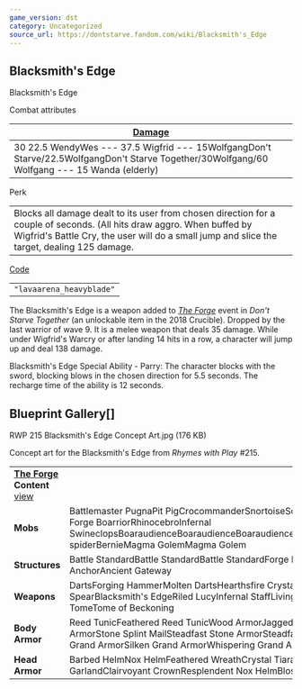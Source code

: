 ```yaml
---
game_version: dst
category: Uncategorized
source_url: https://dontstarve.fandom.com/wiki/Blacksmith's_Edge
---
```


## Blacksmith's Edge

Blacksmith's Edge

Combat attributes

| [Damage](/wiki/Damage "Damage") |
| --- |
| 30  22.5 WendyWes  ---  37.5 Wigfrid  ---  15WolfgangDon't Starve/22.5WolfgangDon't Starve Together/30Wolfgang/60 Wolfgang  ---  15 Wanda (elderly) |

Perk

|  |
| --- |
| Blocks all damage dealt to its user from chosen direction for a couple of seconds. (All hits draw aggro. When buffed by Wigfrid's Battle Cry, the user will do a small jump and slice the target, dealing 125 damage. |

[Code](/wiki/Console "Console")

|  |
| --- |
| `"lavaarena_heavyblade"` |

The Blacksmith's Edge is a weapon added to *[The Forge](/wiki/The_Forge "The Forge")* event in *Don't Starve Together* (an unlockable item in the 2018 Crucible). Dropped by the last warrior of wave 9. It is a melee weapon that deals 35 damage. While under Wigfrid's Warcry or after landing 14 hits in a row, a character will jump up and deal 138 damage.

Blacksmith's Edge Special Ability - Parry: The character blocks with the sword, blocking blows in the chosen direction for 5.5 seconds. The recharge time of the ability is 12 seconds.

## Blueprint Gallery[]

RWP 215 Blacksmith's Edge Concept Art.jpg (176 KB)

Concept art for the Blacksmith's Edge from *Rhymes with Play* #215.

|  |  |
| --- | --- |
| **[The Forge](/wiki/The_Forge "The Forge") Content** [view](/wiki/Template:The_Forge_Content "Template:The Forge Content") | |
| **Mobs** | Battlemaster PugnaPit PigCrocommanderSnortoiseScorpeonBoarillaGrand Forge BoarriorRhinocebroInfernal SwineclopsBoaraudienceBoaraudienceBoaraudienceBoaraudienceAbigailBaby spiderBernieMagma GolemMagma Golem |
| **Structures** | Battle StandardBattle StandardBattle StandardForge PortalAncient AnchorAncient Gateway |
| **Weapons** | DartsForging HammerMolten DartsHearthsfire CrystalsPith PikeSpiral SpearBlacksmith's EdgeRiled LucyInfernal StaffLiving StaffPetrifying TomeTome of Beckoning |
| **Body Armor** | Reed TunicFeathered Reed TunicWood ArmorJagged Wood ArmorSilken Wood ArmorStone Splint MailSteadfast Stone ArmorSteadfast Grand ArmorJagged Grand ArmorSilken Grand ArmorWhispering Grand Armor |
| **Head Armor** | Barbed HelmNox HelmFeathered WreathCrystal TiaraFlower HeadbandWoven GarlandClairvoyant CrownResplendent Nox HelmBlossomed Wreath |